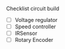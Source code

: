 Checklist circuit build
- [ ] Voltage regulator
- [ ] Speed controller
- [ ] IRSensor
- [ ] Rotary Encoder
